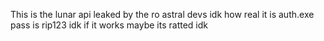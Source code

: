 This is the lunar api leaked by the ro astral devs idk how real it is auth.exe pass is rip123 idk if it works maybe its ratted idk
